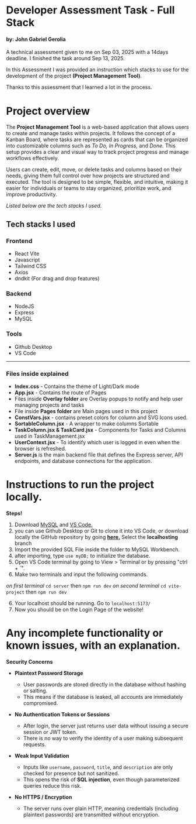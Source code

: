 # Developer Assessment Task - Full Stack 
#### by: John Gabriel Gerolia 
A technical assessment given to me on Sep 03, 2025 with a 14days deadline. I finished the task around Sep 13, 2025.

In this Assessment I was provided an instruction which stacks to use for the development of the project **(Project Management Tool)**.

Thanks to this assessment that I learned a lot in the process. 

# Project overview

The **Project Management Tool** is a web-based application that allows users to create and manage tasks within projects. It follows the concept of a Kanban Board, where tasks are represented as cards that can be organized into customizable columns such as _To Do, In Progress,_ and _Done_. This setup provides a clear and visual way to track project progress and manage workflows effectively.

Users can create, edit, move, or delete tasks and columns based on their needs, giving them full control over how projects are structured and executed. The tool is designed to be simple, flexible, and intuitive, making it easier for individuals or teams to stay organized, prioritize work, and improve productivity.


*Listed below are the tech stacks I used.*

## Tech stacks I used

### Frontend
- React Vite
 - Javascript
 - Tailwind CSS
 - Axios
 - dndkit (For drag and drop features)

### Backend
- NodeJS
- Express
- MySQL

### Tools
 - Github Desktop
 - VS Code
****
### Files inside explained
 - **Index.css** - Contains the theme of Light/Dark mode
 - **App.jsx** - Contains the route of Pages
 - Files inside **Overlay folder** are Overlay popups to notify and help user managing projects and tasks
 - File inside **Pages folder** are Main pages used in this project
 - **ConstVars.jsx** - contains preset colors for column and SVG Icons used.
 - **SortableColumn.jsx** - A wrapper to make columns Sortable
 - **TaskColumn.jsx & TaskCard.jsx** - Components for Tasks and Columns used in TaskManagement.jsx
 - **UserContext.jsx** - To identify which user is logged in even when the browser is refreshed.
 - **Server.js** is the main backend file that defines the Express server, API endpoints, and database connections for the application.



# Instructions to run the project locally.

**Steps!**

 1. Download [MySQL](https://www.mysql.com/downloads) and [VS Code.](https://code.visualstudio.com/download) 
 2. you can use Github Desktop or Git to clone it into VS Code, or download locally the GitHub repository by going [**here.**](https://github.com/GabGerolia/dg-assessment) Select the **localhosting** branch
 3. Import the provided SQL File inside the folder to MySQL Workbench.
 4. after importing, type `use myDB;` to initialize the database.
 5. Open VS Code terminal by going to View > Terminal or by pressing "ctrl + `".
 6. Make two terminals and input the following commands.

*on first terminal*    `cd server`  then  `npm run dev`        *on second terminal*        `cd vite-project`  then  `npm run dev`

6. Your localhost should be running. Go to `localhost:5173/`
7. Now you should be on the Login Page of the website!
    


# Any incomplete functionality or known issues, with an explanation.

 **Security Concerns**
 

-   **Plaintext Password Storage**
    -   User passwords are stored directly in the database without hashing or salting.
    -   This means if the database is leaked, all accounts are immediately compromised.
        
-   **No Authentication Tokens or Sessions**
    
    -   After login, the server just returns user data without issuing a secure session or JWT token.
    -   There is no way to verify the identity of a user making subsequent requests.
        
-   **Weak Input Validation**
    
    -   Inputs like `username`, `password`, `title`, and `description` are only checked for presence but not sanitized.
    -   This opens the risk of **SQL injection**, even though parameterized queries reduce this risk.
                       
-   **No HTTPS / Encryption**
    
    -   The server runs over plain HTTP, meaning credentials (including plaintext passwords) are transmitted without encryption.
